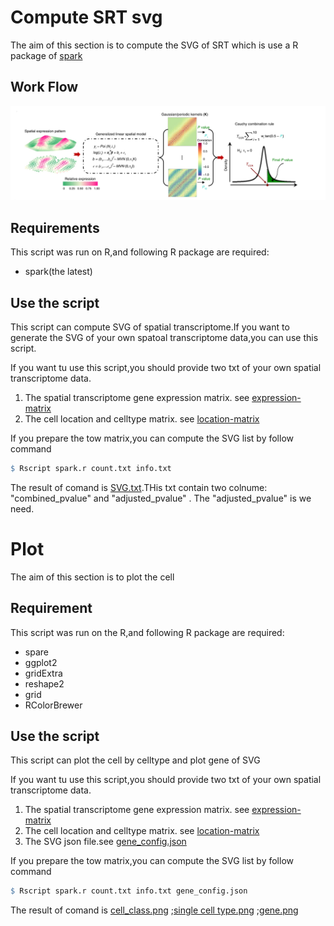 # Compute SRT svg

The aim of this section is to compute the SVG of SRT which is use a R package of [spark](https://www.nature.com/articles/s41592-019-0701-7)  



## Work Flow
![](https://github.com/yangfeizZZ/spark/blob/master/image/pipeline.png)

## Requirements
This script was run on R,and following R package are required:
- spark(the latest)

## Use the script 
This script can compute SVG of spatial transcriptome.If you want to generate the SVG of your own spatoal transcriptome data,you can use this script.

If you want tu use this script,you should provide two txt of your own spatial transcriptome data.

1. The spatial transcriptome gene expression matrix. see [expression-matrix](https://github.com/yangfeizZZ/spark/blob/master/example/count.txt)
2. The cell location and celltype matrix. see  [location-matrix](https://github.com/yangfeizZZ/spark/blob/master/example/info.txt)

If you prepare the tow matrix,you can compute the SVG list by follow command

```R
$ Rscript spark.r count.txt info.txt
```

The result of comand is [SVG.txt](https://github.com/yangfeizZZ/spark/blob/master/example/SVG.txt).THis txt contain two colnume: "combined_pvalue" and "adjusted_pvalue" . The "adjusted_pvalue" is we need.

# Plot

The aim of this section is to plot the cell

## Requirement
This script was run on the R,and following R package are required:
- spare
- ggplot2
- gridExtra
- reshape2
- grid
- RColorBrewer

## Use the script
This script can plot the cell by celltype and plot gene of SVG

If you want tu use this script,you should provide two txt of your own spatial transcriptome data.

1. The spatial transcriptome gene expression matrix. see [expression-matrix](https://github.com/yangfeizZZ/spark/blob/master/example/count.txt)
2. The cell location and celltype matrix. see  [location-matrix](https://github.com/yangfeizZZ/spark/blob/master/example/info.txt)
3. The SVG json file.see [gene_config.json](https://github.com/yangfeizZZ/spark/blob/master/example/gene_config.json)

If you prepare the tow matrix,you can compute the SVG list by follow command

```R
$ Rscript spark.r count.txt info.txt gene_config.json
```

The result of comand is [cell_class.png](https://github.com/yangfeizZZ/spark/blob/master/example/cell_class.png) ;[single cell type.png](https://github.com/yangfeizZZ/spark/blob/master/example/single%20cell%20type.png) ;[gene.png](https://github.com/yangfeizZZ/spark/blob/master/example/gene.png)